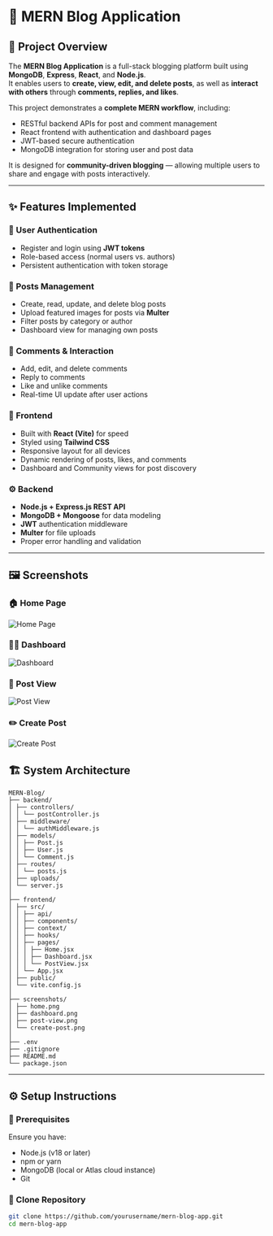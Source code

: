 # 📰 MERN Blog Application

## 🧩 Project Overview
The **MERN Blog Application** is a full-stack blogging platform built using **MongoDB**, **Express**, **React**, and **Node.js**.  
It enables users to **create, view, edit, and delete posts**, as well as **interact with others** through **comments, replies, and likes**.

This project demonstrates a **complete MERN workflow**, including:
- RESTful backend APIs for post and comment management
- React frontend with authentication and dashboard pages
- JWT-based secure authentication
- MongoDB integration for storing user and post data

It is designed for **community-driven blogging** — allowing multiple users to share and engage with posts interactively.

---

## ✨ Features Implemented

### 👤 User Authentication
- Register and login using **JWT tokens**
- Role-based access (normal users vs. authors)
- Persistent authentication with token storage

### 📝 Posts Management
- Create, read, update, and delete blog posts
- Upload featured images for posts via **Multer**
- Filter posts by category or author
- Dashboard view for managing own posts

### 💬 Comments & Interaction
- Add, edit, and delete comments
- Reply to comments
- Like and unlike comments
- Real-time UI update after user actions

### 🎨 Frontend
- Built with **React (Vite)** for speed
- Styled using **Tailwind CSS**
- Responsive layout for all devices
- Dynamic rendering of posts, likes, and comments
- Dashboard and Community views for post discovery

### ⚙️ Backend
- **Node.js + Express.js REST API**
- **MongoDB + Mongoose** for data modeling
- **JWT** authentication middleware
- **Multer** for file uploads
- Proper error handling and validation

---

## 🖼️ Screenshots

### 🏠 Home Page
![Home Page](./frontend/screenshots/Home-1.png)

### 🧑‍💻 Dashboard
![Dashboard](./frontend/Screenshots/Dashboard-1.png)

### 📝 Post View
![Post View](./frontend/screenshots/post-1.png)

### ✏️ Create Post
![Create Post](./frontend/screenshots/create-1.png)


## 🏗️ System Architecture

```
MERN-Blog/
├── backend/
│ ├── controllers/
│ │ └── postController.js
│ ├── middleware/
│ │ └── authMiddleware.js
│ ├── models/
│ │ ├── Post.js
│ │ ├── User.js
│ │ └── Comment.js
│ ├── routes/
│ │ └── posts.js
│ ├── uploads/
│ └── server.js
│
├── frontend/
│ ├── src/
│ │ ├── api/
│ │ ├── components/
│ │ ├── context/
│ │ ├── hooks/
│ │ ├── pages/
│ │ │ ├── Home.jsx
│ │ │ ├── Dashboard.jsx
│ │ │ └── PostView.jsx
│ │ └── App.jsx
│ ├── public/
│ └── vite.config.js
│
├── screenshots/
│ ├── home.png
│ ├── dashboard.png
│ ├── post-view.png
│ └── create-post.png
│
├── .env
├── .gitignore
├── README.md
└── package.json

```

---

## ⚙️ Setup Instructions

### 🧠 Prerequisites
Ensure you have:
- Node.js (v18 or later)
- npm or yarn
- MongoDB (local or Atlas cloud instance)
- Git

### 🚀 Clone Repository
```bash
git clone https://github.com/yourusername/mern-blog-app.git
cd mern-blog-app

